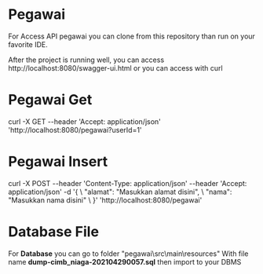 # Pegawai

For Access API pegawai you can clone from this repository than run on your favorite IDE.

After the project is running well, you can access http://localhost:8080/swagger-ui.html
or
you can access with curl 

Pegawai Get
=================================================================================
curl -X GET --header 'Accept: application/json' 'http://localhost:8080/pegawai?userId=1'


Pegawai Insert 
==================================================================================
curl -X POST --header 'Content-Type: application/json' --header 'Accept: application/json' -d '{ \ 
   "alamat": "Masukkan alamat disini", \ 
   "nama": "Masukkan nama disini" \ 
 }' 'http://localhost:8080/pegawai'
 
 Database File
 ==================================================================================
 For **Database** you can go to folder "pegawai\src\main\resources"
 With file name **dump-cimb_niaga-202104290057.sql** then import to your DBMS

